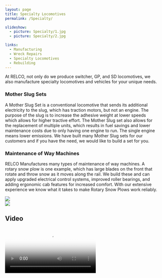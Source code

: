 ```yaml
---
layout: page
title: Specialty Locomotives
permalink: /Specialty/

slideshow:
  - picture: Specialty/1.jpg
  - picture: Specialty/2.jpg

links:
  - Manufacturing
  - Wreck Repairs
  - Specialty Locomotives
  - Rebuilding
---
```

At RELCO, not only do we produce switcher, GP, and SD locomotives, we also manufacture specialty locomotives and vehicles for your unique needs.

### Mother Slug Sets
A Mother Slug Set is a conventional locomotive that sends its additional electricity to the slug, which has traction motors, but not an engine. The purpose of the slug is to increase the adhesive weight at lower speeds which allows for higher tractive effort. The Mother Slug set also allows for the replacement of multiple units, which results in fuel savings and lower maintenance costs due to only having one engine to run. The single engine means lower emissions. We have built many Mother Slug sets for our customers and if you have the need, we would like to build a set for you.

### Maintenance of Way Machines
RELCO Manufactures many types of maintenance of way machines. A rotary snow plow is one example, which has large blades on the front that rotate and throw snow as it moves along the rail. We build these and can apply upgraded electrical control systems, improved roller bearings, and adding ergonomic cab features for increased comfort.  With our extensive experience we know what it takes to make Rotary Snow Plows work reliably.

<div class="row">
  <div class="col-md-6">
    <img src="{{site.baseurl}}/images/slideshow/Specialty/1.jpg" class="img-responsive">
  </div>

  <div class="col-md-6">
    <img src="{{site.baseurl}}/images/slideshow/Specialty/2.jpg" class="img-responsive">
  </div>
</div>

## Video

<div class="embed-responsive embed-responsive-16by9">
  <video controls poster="{{site.baseurl}}/images/video/cp_locomotive_cover.jpeg">
    <source src="{{site.baseurl}}/images/video/cp_locomotive.mov" type="video/mp4">
  </video>
</div>
